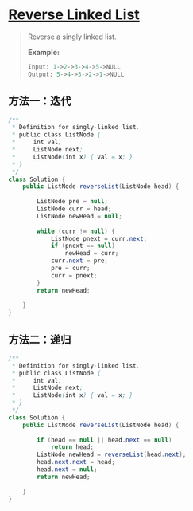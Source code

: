 # [Reverse Linked List](1)

> Reverse a singly linked list.
>
> **Example:**
>
> ```java
> Input: 1->2->3->4->5->NULL
> Output: 5->4->3->2->1->NULL
> ```



## 方法一：迭代

```java
/**
 * Definition for singly-linked list.
 * public class ListNode {
 *     int val;
 *     ListNode next;
 *     ListNode(int x) { val = x; }
 * }
 */
class Solution {
    public ListNode reverseList(ListNode head) {
        
        ListNode pre = null;
        ListNode curr = head;
        ListNode newHead = null;
        
        while (curr != null) {
            ListNode pnext = curr.next;
            if (pnext == null)
                newHead = curr;
            curr.next = pre;
            pre = curr;
            curr = pnext;
        }
        return newHead;
        
    }
}
```



## 方法二：递归

```java
/**
 * Definition for singly-linked list.
 * public class ListNode {
 *     int val;
 *     ListNode next;
 *     ListNode(int x) { val = x; }
 * }
 */
class Solution {
    public ListNode reverseList(ListNode head) {
        
        if (head == null || head.next == null)
            return head;
        ListNode newHead = reverseList(head.next);
        head.next.next = head;
        head.next = null;
        return newHead;
        
    }
}
```



[1]: https://leetcode.com/problems/reverse-linked-list/